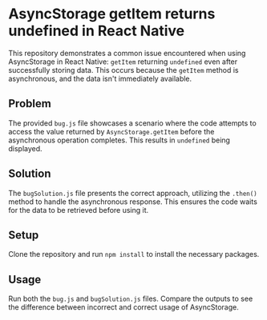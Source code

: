 # AsyncStorage getItem returns undefined in React Native

This repository demonstrates a common issue encountered when using AsyncStorage in React Native: `getItem` returning `undefined` even after successfully storing data. This occurs because the `getItem` method is asynchronous, and the data isn't immediately available.

## Problem

The provided `bug.js` file showcases a scenario where the code attempts to access the value returned by `AsyncStorage.getItem` before the asynchronous operation completes.  This results in `undefined` being displayed.

## Solution

The `bugSolution.js` file presents the correct approach, utilizing the `.then()` method to handle the asynchronous response.  This ensures the code waits for the data to be retrieved before using it.

## Setup

Clone the repository and run `npm install` to install the necessary packages.

## Usage

Run both the `bug.js` and `bugSolution.js` files. Compare the outputs to see the difference between incorrect and correct usage of AsyncStorage.